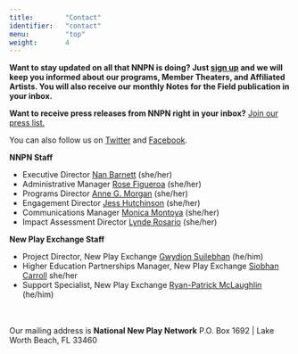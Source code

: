 ```yaml
---
title:        "Contact"
identifier:   "contact"
menu:         "top"
weight:       4
---
```


**Want to stay updated on all that NNPN is doing? Just [sign up](//eepurl.com/dDpGvT) and we will keep you informed about our programs,  Member Theaters, and Affiliated Artists. You will also receive our monthly Notes for the Field publication in your inbox.**

**Want to receive press releases from NNPN right in your inbox?** [Join our press list.](http://eepurl.com/begCw9)

You can also follow us on [Twitter](//twitter.com/#!/NewPlayNetwork) and [Facebook](//www.facebook.com/pages/national-new-play-network/105667195944).

**NNPN Staff**
- Executive Director [Nan Barnett](mailto:nan@nnpn.org) (she/her)
- Administrative Manager [Rose Figueroa](mailto:rose@nnpn.org) (she/her)
- Programs Director [Anne G. Morgan](mailto:anne@nnpn.org) (she/her)
- Engagement Director [Jess Hutchinson](mailto:jess@nnpn.org) (she/her)
- Communications Manager [Monica Montoya](mailto:monica@nnpn.org) (she/her)
- Impact Assessment Director [Lynde Rosario](mailto:lynde@nnpn.org) (she/her)

**New Play Exchange Staff**
- Project Director, New Play Exchange [Gwydion Suilebhan](mailto:gwydion@nnpn.org) (he/him)
- Higher Education Partnerships Manager, New Play Exchange [Siobhan Carroll](mailto:siobhan@nnpn.org) she/her 
- Support Specialist, New Play Exchange [Ryan-Patrick McLaughlin](mailto:support@nnpn.org) (he/him)

<br></br>
Our mailing address is **National New Play Network** P.O. Box 1692 | Lake Worth Beach, FL 33460
